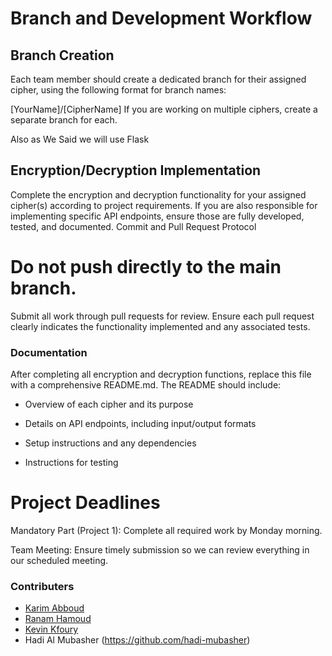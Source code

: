 # Branch and Development Workflow

## Branch Creation
Each team member should create a dedicated branch for their assigned cipher, using the following format for branch names:

[YourName]/[CipherName]
If you are working on multiple ciphers, create a separate branch for each.

Also as We Said we will use Flask

## Encryption/Decryption Implementation

Complete the encryption and decryption functionality for your assigned cipher(s) according to project requirements.
If you are also responsible for implementing specific API endpoints, ensure those are fully developed, tested, and documented.
Commit and Pull Request Protocol

# Do not push directly to the main branch.
Submit all work through pull requests for review. Ensure each pull request clearly indicates the functionality implemented and any associated tests.

### Documentation
After completing all encryption and decryption functions, replace this file with a comprehensive README.md. The README should include:

- Overview of each cipher and its purpose

- Details on API endpoints, including input/output formats
- Setup instructions and any dependencies
- Instructions for testing


# Project Deadlines
Mandatory Part (Project 1):
Complete all required work by Monday morning.

Team Meeting:
Ensure timely submission so we can review everything in our scheduled meeting.

### Contributers
- [Karim Abboud](https://github.com/Kaa75)
- [Ranam Hamoud](https://github.com/ranamkhamoud)
- [Kevin Kfoury](https://github.com/SeeKraken1)
- Hadi Al Mubasher (https://github.com/hadi-mubasher)

